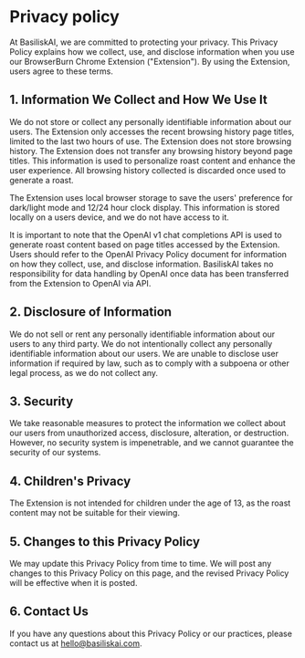 # Privacy policy

At BasiliskAI, we are committed to protecting your privacy. This Privacy Policy explains how we collect, use, and disclose information when you use our BrowserBurn Chrome Extension ("Extension"). By using the Extension, users agree to these terms.

## 1. Information We Collect and How We Use It

We do not store or collect any personally identifiable information about our users. The Extension only accesses the recent browsing history page titles, limited to the last two hours of use. The Extension does not store browsing history. The Extension does not transfer any browsing history beyond page titles. This information is used to personalize roast content and enhance the user experience. All browsing history collected is discarded once used to generate a roast.

The Extension uses local browser storage to save the users' preference for dark/light mode and 12/24 hour clock display. This information is stored locally on a users device, and we do not have access to it.

It is important to note that the OpenAI v1 chat completions API is used to generate roast content based on page titles accessed by the Extension. Users should refer to the OpenAI Privacy Policy document for information on how they collect, use, and disclose information. BasiliskAI takes no responsibility for data handling by OpenAI once data has been transferred from the Extension to OpenAI via API.

## 2. Disclosure of Information

We do not sell or rent any personally identifiable information about our users to any third party. We do not intentionally collect any personally identifiable information about our users. We are unable to disclose user information if required by law, such as to comply with a subpoena or other legal process, as we do not collect any.

## 3. Security

We take reasonable measures to protect the information we collect about our users from unauthorized access, disclosure, alteration, or destruction. However, no security system is impenetrable, and we cannot guarantee the security of our systems.

## 4. Children's Privacy

The Extension is not intended for children under the age of 13, as the roast content may not be suitable for their viewing.

## 5. Changes to this Privacy Policy

We may update this Privacy Policy from time to time. We will post any changes to this Privacy Policy on this page, and the revised Privacy Policy will be effective when it is posted.

## 6. Contact Us

If you have any questions about this Privacy Policy or our practices, please contact us at hello@basiliskai.com.
